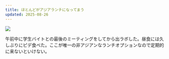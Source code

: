 ```yaml
---
title: ほとんどがアジアランチになってまう
updated: 2025-08-26
---
```

![](https://i.imgur.com/XNVtRfG.jpeg)

午前中に学生バイトとの最後のミーティングをしてから出ラボした。昼食には久しぶりにピデ食べた。ここが唯一の非アジアンなランチオプションなので定期的に来ないといけない。